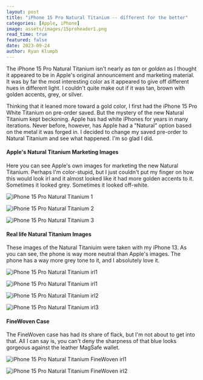 ```yaml
---
layout: post
title: "iPhone 15 Pro Natural Titanium -- different for the better"
categories: [Apple, iPhone]
image: assets/images/15proheader1.png
read_time: true
featured: false
date: 2023-09-24
author: Ryan Klumph
---
```


The iPhone 15 Pro Natural Titanium isn't nearly as *tan* or *golden* as I thought it appeared to be in Apple's original announcement and marketing material. It was by far the most interesting color as it appeared to give off different hues in different light. I couldn't quite make out if it was tan, brown with golden accents, grey, or silver. 

Thinking that it leaned more toward a gold color, I first had the iPhone 15 Pro White Titanium on pre-order saved. But the mystery of the new Natural Titanium kept beckoning. Apple has had white iPhones for years in many iterations. Never before, however, has Apple had a "Natural" option based on the metal it was forged in. I decided to change my saved pre-order to Natural Titanium and see what happened. I'm so glad I did.

#### Apple's Natural Titanium Marketing Images
Here you can see Apple's own images for marketing the new Natural Titanium. Perhaps I'm color-stupid, but I just couldn't put my finger on how this would look irl and it almost looked like it had more golden accents to it. Sometimes it looked grey. Sometimes it looked off-white. 

![](/assets/images/naturalt1.png "iPhone 15 Pro Natural Titanium 1")  

![](/assets/images/naturalt2.png "iPhone 15 Pro Natural Titanium 2")  

![](/assets/images/naturalt3.png "iPhone 15 Pro Natural Titanium 3")  

#### Real life Natural Titanium Images
These images of the Natural Titaniuim were taken with my iPhone 13. As you can see, the phone is way more neutral than Apple's images. The phone has a way more grey tone to it, and I absolutely love it. 

![](/assets/images/15proheader.jpeg "iPhone 15 Pro Natural Titanium irl1") 

![](/assets/images/my15pro1.jpeg "iPhone 15 Pro Natural Titanium irl1") 

![](/assets/images/my15pro5.jpeg "iPhone 15 Pro Natural Titanium irl2") 

![](/assets/images/my15pro4.jpeg "iPhone 15 Pro Natural Titanium irl3") 


#### FineWoven Case
The FineWoven case has had its share of flack, but I'm not about to get into that. All I can say is, you can't deny the sharpness of that blue looks gorgeous against the leather MagSafe wallet.

![](/assets/images/my15pro3.jpeg "iPhone 15 Pro Natural Titanium FineWoven irl1") 

![](/assets/images/my15pro2.jpeg "iPhone 15 Pro Natural Titanium FineWoven irl2") 
